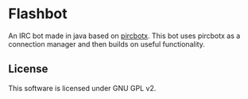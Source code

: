 # Flashbot
An IRC bot made in java based on [pircbotx](https://github.com/thelq/pircbotx). 
This bot uses pircbotx as a connection manager and then builds on useful functionality.

## License
This software is licensed under GNU GPL v2.
